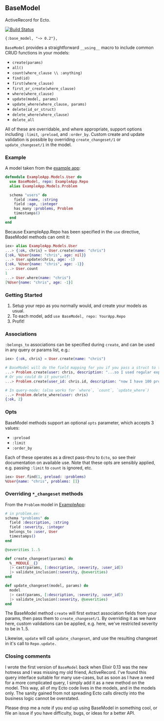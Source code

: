 ## BaseModel

ActiveRecord for Ecto.

[![Build Status](https://travis-ci.org/meyercm/base_model.svg?branch=master)](https://travis-ci.org/meyercm/base_model)

`{:base_model, "~> 0.2"},`

`BaseModel` provides a straightforward `__using__` macro to include common CRUD
functions in your models:

* `create(params)`
* `all()`
* `count(where_clause \\ :anything)`
* `find(id)`
* `first(where_clause)`
* `first_or_create(where_clause)`
* `where(where_clause)`
* `update(model, params)`
* `update_where(where_clause, params)`
* `delete(id_or_struct)`
* `delete_where(where_clause)`
* `delete_all`

All of these are overridable, and where appropriate, support options including
`:limit`, `:preload`, and `:order_by`.  Custom create and update validation is
possible by overriding `create_changeset/1` or `update_changeset/1` in the
model.

### Example

A model taken from the [example app](examples/example_app):

```elixir
defmodule ExampleApp.Models.User do
  use BaseModel, repo: ExampleApp.Repo
  alias ExampleApp.Models.Problem

  schema "users" do
    field :name, :string
    field :age, :integer
    has_many :problems, Problem
    timestamps()
  end
end
```

Because ExampleApp.Repo has been specified in the `use` directive, BaseModel
methods can omit it:

```elixir
iex> alias ExampleApp.Models.User
...> {:ok, chris} = User.create(name: "chris")
{:ok, %User{name: "chris", age: nil}}
...> User.update(chris, age: -1)
{:ok, %User{name: "chris", age: -1}}
...> User.count
1
...> User.where(name: "chris")
[%User{name: "chris", age: -1}]
```

### Getting Started

1. Setup your repo as you normally would, and create your models as usual.
2. To each model, add `use BaseModel, repo: YourApp.Repo`
3. Profit!

### Associations

`:belongs_to` associations can be specified during `create`, and can be used in
any query or params list, e.g.:

```elixir
iex> {:ok, chris} = User.create(name: "chris")

# BaseModel will do the field mapping for you if you pass a struct to the association
...> Problem.create(user: chris, description: "...so I used regular expressions.")
# Or you could do it yourself:
...> Problem.create(user_id: chris.id, description: "now I have 100 problems.")

# In query-mode: (also works for `where`, `count`, `update_where`)
...> Problem.delete_where(user: chris)
{:ok, 2}
```

### Opts

BaseModel methods support an optional `opts` parameter, which accepts 3 values:

- `:preload`
- `:limit`
- `:order_by`

Each of these operates as a direct pass-thru to `Ecto`, so see their
documentation on available use. Note that these opts are sensibly applied, e.g.
passing `:limit` to `count` is ignored, etc.

```elixir
iex> User.find(1, preload: :problems)
%User{name: "chris", problems: []}
```

### Overriding `*_changeset` methods

From the `Problem` model in  [ExampleApp](https://github.com/meyercm/base_model/blob/master/examples/example_app/lib/models/problem.ex):

```elixir
# in problem.ex:
schema "problems" do
  field :description, :string
  field :severity, :integer
  belongs_to :user, User
  timestamps()
end

@severities 1..5

def create_changeset(params) do
  %__MODULE__{}
  |> cast(params, [:description, :severity, :user_id])
  |> validate_inclusion(:severity, @severities)
end

def update_changeset(model, params) do
  model
  |> cast(params, [:description, :severity, :user_id])
  |> validate_inclusion(:severity, @severities)
end
```

The BaseModel method `create` will first extract association fields from your
params, then pass them to `create_changeset/1`.  By overriding it as we have
here, custom validations can be applied, e.g. here, we've restricted severity
to be in 1..5.

Likewise, `update` will call `update_changeset`, and use the resulting changeset
in it's call to `Repo.update.`


### Closing comments

I wrote the first version of `BaseModel` back when Elixir 0.13 was the new
hotness and I was missing my old friend, ActiveRecord. I've found this query
interface suitable for many use-cases, but as soon as I have a need for a more
complicated query, I simply add it as a new method on the model.  This way, all
of my Ecto code lives in the models, and in the models only.  The sanity gained
from not spreading Ecto calls directly into the business logic cannot be
overstated.

Please drop me a note if you end up using BaseModel in something cool, or file
an issue if you have difficulty, bugs, or ideas for a better API.
